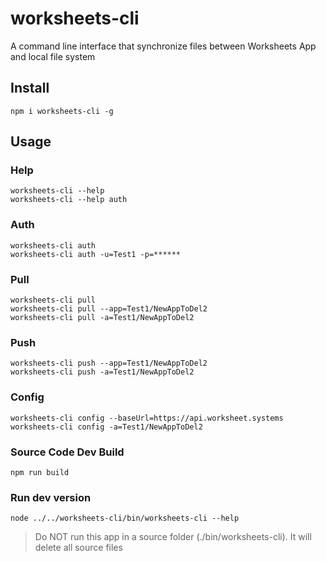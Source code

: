 # worksheets-cli
A command line interface that synchronize files between Worksheets App and local file system

## Install
```
npm i worksheets-cli -g
```

## Usage

### Help
```
worksheets-cli --help
worksheets-cli --help auth
```

### Auth
```
worksheets-cli auth
worksheets-cli auth -u=Test1 -p=******
```

### Pull
```
worksheets-cli pull
worksheets-cli pull --app=Test1/NewAppToDel2
worksheets-cli pull -a=Test1/NewAppToDel2
```

### Push
```
worksheets-cli push --app=Test1/NewAppToDel2
worksheets-cli push -a=Test1/NewAppToDel2
```

### Config
```
worksheets-cli config --baseUrl=https://api.worksheet.systems
worksheets-cli config -a=Test1/NewAppToDel2
```

### Source Code Dev Build

```
npm run build
```
### Run dev version

```
node ../../worksheets-cli/bin/worksheets-cli --help
```

> Do NOT run this app in a source folder (./bin/worksheets-cli). It will delete all source files
